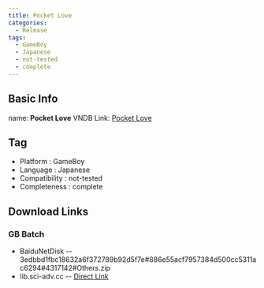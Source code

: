 ```yaml
---
title: Pocket Love
categories:
  - Release
tags:
  - GameBoy
  - Japanese
  - not-tested
  - complete
---
```

## Basic Info

name: **Pocket Love**
VNDB Link: [Pocket Love](https://vndb.org/r50147)

## Tag
 - Platform : GameBoy
 - Language : Japanese
 - Compatibility : not-tested
 - Completeness : complete

## Download Links
### GB Batch
 - BaiduNetDisk
 -- 3edbbd1fbc18632a6f372789b92d5f7e#886e55acf7957384d500cc5311ac6294#4317142#Others.zip
 - lib.sci-adv.cc
 -- [Direct Link](https://pan.mcseekeri.top/api/raw/?path=/K%E7%A4%BE%E6%95%B4%E5%90%88/Others.zip)
